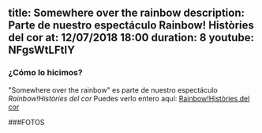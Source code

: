 title: Somewhere over the rainbow
description: Parte de nuestro espectáculo Rainbow! Històries del cor
at: 12/07/2018 18:00
duration: 8
youtube: NFgsWtLFtIY
----
### ¿Cómo lo hicimos?

"Somewhere over the rainbow" es parte de nuestro espectáculo *Rainbow!Històries del cor*
Puedes verlo entero aquí: [Rainbow!Històries del cor](https://www.youtube.com/playlist?list=PLqzeZeLDH880xjmfeD_KXE1apm2LIRIUf)

###FOTOS

